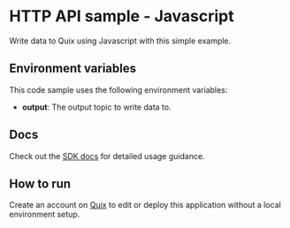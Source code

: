 # HTTP API sample - Javascript

Write data to Quix using Javascript with this simple example.

## Environment variables

This code sample uses the following environment variables:

- **output**: The output topic to write data to.

## Docs

Check out the [SDK docs](https://quix.ai/docs/sdk/introduction.html) for detailed usage guidance.

## How to run

Create an account on [Quix](https://portal.platform.quix.ai/self-sign-up?xlink=github) to edit or deploy this application without a local environment setup.